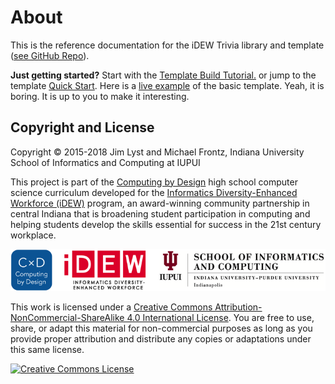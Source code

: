 # About

This is the reference documentation for the iDEW Trivia library and template \([see GitHub Repo](https://github.com/idewcomputing/code-trivia)\).

**Just getting started?** Start with the [Template Build Tutorial.](code-template/template-build-tutorial/) or jump to the template [Quick Start](advanced/trivia-js-library-reference.md#quick-start-for-code-template). Here is a [live example](https://trivia2018--jimlyst.repl.co/) of the basic template. Yeah, it is boring. It is up to you to make it interesting.

## Copyright and License

Copyright © 2015-2018 Jim Lyst and Michael Frontz, Indiana University School of Informatics and Computing at IUPUI

This project is part of the [Computing by Design](https://docs.idew.org/the-cxd-framework/) high school computer science curriculum developed for the [Informatics Diversity-Enhanced Workforce \(iDEW\)](http://soic.iupui.edu/idew/) program, an award-winning community partnership in central Indiana that is broadening student participation in computing and helping students develop the skills essential for success in the 21st century workplace.

![](.gitbook/assets/cxd-idew-soic-logo.png)

This work is licensed under a [Creative Commons Attribution-NonCommercial-ShareAlike 4.0 International License](http://creativecommons.org/licenses/by-nc-sa/4.0/). You are free to use, share, or adapt this material for non-commercial purposes as long as you provide proper attribution and distribute any copies or adaptations under this same license.

[![Creative Commons License](https://i.creativecommons.org/l/by-nc-sa/4.0/88x31.png)](http://creativecommons.org/licenses/by-nc-sa/4.0/)


